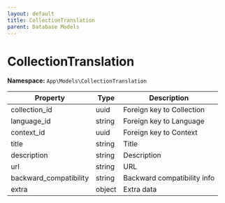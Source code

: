 ```yaml
---
layout: default
title: CollectionTranslation
parent: Database Models
---
```

# CollectionTranslation

**Namespace:** `App\Models\CollectionTranslation`

| Property               | Type   | Description                 |
| ---------------------- | ------ | --------------------------- |
| collection_id          | uuid   | Foreign key to Collection   |
| language_id            | string | Foreign key to Language     |
| context_id             | uuid   | Foreign key to Context      |
| title                  | string | Title                       |
| description            | string | Description                 |
| url                    | string | URL                         |
| backward_compatibility | string | Backward compatibility info |
| extra                  | object | Extra data                  |
